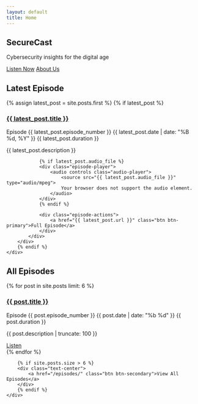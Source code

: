 ```yaml
---
layout: default
title: Home
---
```


<!-- Hero Section -->
<section class="hero">
    <div class="container">
        <h1 class="glitch">SecureCast</h1>
        <p>Cybersecurity insights for the digital age</p>
        <div class="hero-buttons">
            <a href="#latest" class="btn btn-primary">Listen Now</a>
            <a href="{{ '/about/' | relative_url }}" class="btn btn-secondary">About Us</a>
        </div>
    </div>
</section>

<!-- Latest Episode -->
<section id="latest" class="latest-episode">
    <div class="container">
        <h2>Latest Episode</h2>
        {% assign latest_post = site.posts.first %}
        {% if latest_post %}
        <div class="episode-card featured">
            <div class="episode-content">
                <h3><a href="{{ latest_post.url }}">{{ latest_post.title }}</a></h3>
                <div class="episode-meta">
                    <span class="episode-number">Episode {{ latest_post.episode_number }}</span>
                    <span class="episode-date">{{ latest_post.date | date: "%B %d, %Y" }}</span>
                    <span class="episode-duration">{{ latest_post.duration }}</span>
                </div>
                <p class="episode-description">{{ latest_post.description }}</p>
                
                {% if latest_post.audio_file %}
                <div class="episode-player">
                    <audio controls class="audio-player">
                        <source src="{{ latest_post.audio_file }}" type="audio/mpeg">
                        Your browser does not support the audio element.
                    </audio>
                </div>
                {% endif %}
                
                <div class="episode-actions">
                    <a href="{{ latest_post.url }}" class="btn btn-primary">Full Episode</a>
                </div>
            </div>
        </div>
        {% endif %}
    </div>
</section>

<!-- All Episodes -->
<section class="episodes-list">
    <div class="container">
        <h2>All Episodes</h2>
        <div class="episodes-grid">
            {% for post in site.posts limit: 6 %}
            <div class="episode-card">
                <div class="episode-content">
                    <h3><a href="{{ post.url }}">{{ post.title }}</a></h3>
                    <div class="episode-meta">
                        <span class="episode-number">Episode {{ post.episode_number }}</span>
                        <span class="episode-date">{{ post.date | date: "%b %d" }}</span>
                        <span class="episode-duration">{{ post.duration }}</span>
                    </div>
                    <p class="episode-description">{{ post.description | truncate: 100 }}</p>
                    <div class="episode-actions">
                        <a href="{{ post.url }}" class="btn btn-primary btn-sm">Listen</a>
                    </div>
                </div>
            </div>
            {% endfor %}
        </div>
        
        {% if site.posts.size > 6 %}
        <div class="text-center">
            <a href="/episodes/" class="btn btn-secondary">View All Episodes</a>
        </div>
        {% endif %}
    </div>
</section>
